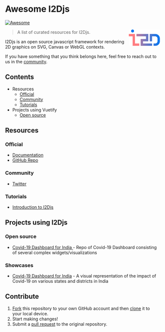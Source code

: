 # Awesome I2Djs
[![Awesome](https://awesome.re/badge.svg)](https://awesome.re)

[<img src="logo.png" align="right" width="101">](https://vuetifyjs.com)

> A list of curated resources for I2Djs.

I2Djs is an open source javascript framework for rendering 2D graphics on SVG, Canvas or WebGL contexts.

If you have something that you think belongs here, feel free to reach out to us in the [community](#community).

## Contents
- Resources
  - [Official](#official)
  - [Community](#community)
  - [Tutorials](#tutorials)
- Projects using Vuetify
  - [Open source](#open-source)

## Resources

### Official
- [Documentation](https://nswamy14.gitbook.io/i2djs/)
- [GitHub Repo](https://github.com/I2Djs/I2Djs)

### Community
- [Twitter](https://twitter.com/I2Djs)

### Tutorials
- [Introduction to I2Djs](https://medium.com/@narayanaswamy14/i2djs-integrated-2d-js-328549ef642)

## Projects using I2Djs

### Open source
- [Covid-19 Dashboard for India ](https://github.com/nswamy14/I2DJS-COVID-INDIA) - Repo of Covid-19 Dashboard consisting of several complex widgets/visualizations

### Showcases
- [Covid-19 Dashboard for India](https://i2djs-covidindia.in) - A visual representation of the impact of Covid-19 on various states and districts in India 

## Contribute

1. [Fork](https://help.github.com/articles/fork-a-repo/) this repository to your own GitHub account and then [clone](https://help.github.com/articles/cloning-a-repository/) it to your local device.
2. Start making changes!
3. Submit a [pull request](https://help.github.com/articles/using-pull-requests/) to the original repository.
